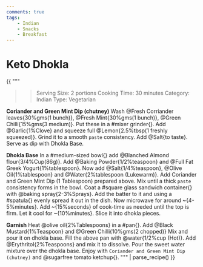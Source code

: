 ```yaml
---
comments: true
tags:
    - Indian
    - Snacks
    - Breakfast
---
```


# Keto Dhokla

{{ """
>> Serving Size: 2 portions
>> Cooking Time: 30 minutes
>> Category: Indian
>> Type: Vegetarian

**Coriander and Green Mint Dip (chutney)**
Wash @Fresh Corriander leaves{30%gms(1 bunch)}, @Fresh Mint{30%gms(1 bunch)}, @Green Chilli{15%gms(3 medium)}.
Put these in a #mixer grinder{}.
Add @Garlic{1%Clove} and squeeze full @Lemon{2.5%tbsp(1 freshly squeezed)}.
Grind it to a smooth `paste` consistency.
Add @Salt{to taste}.
Serve as dip with Dhokla Base.

**Dhokla Base**
In a #medium-sized bowl{} add @Blanched Almond flour{3/4%Cup(86g)}.
Add @Baking Powder{1/2%teaspoon} and @Full Fat Greek Yogurt{1%tablespoon}.
Now add @Salt{1/4%teaspoon}, @Olive Oil{1%tablespoon} and @Water{2%tablespoon (Lukewarm)}.
Add Coriander and Green Mint Dip (1 Tablespoon) prepared above.
Mix until a thick `paste` consistency forms in the bowl.
Coat a #square glass sandwich container{} with @baking spray{2-3%Sprays}. 
Add the batter to it and using a #spatula{} evenly spread it out in the dish. 
Now microwave for around ~{4-5%minutes}.
Add ~{15%seconds} of cook-time as needed until the top is firm.
Let it cool for ~{10%minutes}.
Slice it into dhokla pieces.

**Garnish**
Heat @olive oil{2%Tablespoons} in a #pan{}.
Add @Black Mustard{1%Teaspoon} and @Green Chilli{10%gms(2 chopped)}
Mix and pour it on dhokla base.
Fill the above pan with @water{1/2%cup (Hot)}.
Add @Erythritol{2%Teaspoons} and mix it to dissolve.
Pour the sweet water mixture over the dhokla base. 
Enjoy with `Coriander and Green Mint Dip (chutney)` and @sugarfree tomato ketchup{}.
""" 
| parse_recipe() }}